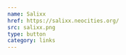 ```yaml
---
name: Salixx
href: https://salixx.neocities.org/
src: salixx.png
type: button
category: links
---
```

